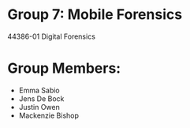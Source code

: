 # Group 7: Mobile Forensics
44386-01 Digital Forensics
# Group Members:
* Emma Sabio
* Jens De Bock
* Justin Owen
* Mackenzie Bishop
